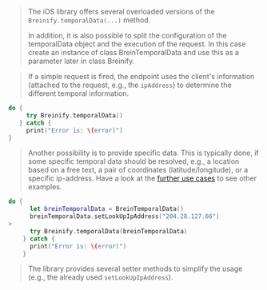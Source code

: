 <blockquote class="lang-specific swift">
<p>The iOS library offers several overloaded versions
of the <code class="prettyprint">Breinify.temporalData(...)</code> method.

In addition, it is also possible to split the configuration of the temporalData
object and the execution of the request. In this case create an instance of
class BreinTemporalData and use this as a parameter later in class Breinify.

</p>
</blockquote>

<blockquote class="lang-specific swift">
<p>If a simple request is fired, the endpoint uses the client's information (attached to the request, e.g., 
the <code class="prettyprint">ipAddress</code>) to determine the different temporal information.</p>
</blockquote>

>
```swift
do {          
     try Breinify.temporalData()
   } catch {
     print("Error is: \(error)")
}
```

<blockquote class="lang-specific swift">
<p>Another possibility is to provide specific data. This is typically done, if
some specific temporal data should be resolved, e.g., a location based on a free text, 
a pair of coordinates (latitude/longitude), or a specific ip-address. Have a look at the
<a href="#example-use-cases">further use cases</a> to see other examples.</p>
</blockquote>

>
```swift
do {
      let breinTemporalData = BreinTemporalData()
      breinTemporalData.setLookUpIpAddress("204.28.127.66")
>           
      try Breinify.temporalData(breinTemporalData)
    } catch {
      print("Error is: \(error)")
    }    
```

<blockquote class="lang-specific swift">
<p>The library provides several setter methods to simplify the usage (e.g., the already
used <code class="prettyprint">setLookUpIpAddress</code>).
</blockquote>

>
